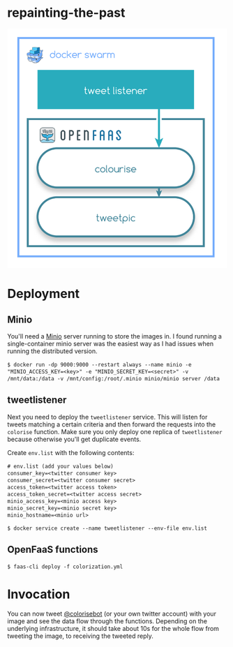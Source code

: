 # repainting-the-past

![](https://github.com/alexellis/repaint-the-past/raw/master/colorisation-architecture.png)

# Deployment

## Minio

You'll need a [Minio](https://minio.io) server running to store the images in.
I found running a single-container minio server was the easiest way as I had issues when running the distributed version.

```
$ docker run -dp 9000:9000 --restart always --name minio -e "MINIO_ACCESS_KEY=<key>" -e "MINIO_SECRET_KEY=<secret>" -v /mnt/data:/data -v /mnt/config:/root/.minio minio/minio server /data
```


## tweetlistener

Next you need to deploy the `tweetlistener` service. This will listen for tweets matching a certain criteria and then forward the requests into the `colorise` function. Make sure you only deploy one replica of `tweetlistener` because otherwise you'll get duplicate events.

Create `env.list` with the following contents:

```
# env.list (add your values below)
consumer_key=<twitter consumer key>
consumer_secret=<twitter consumer secret>
access_token=<twitter access token>
access_token_secret=<twitter access secret>
minio_access_key=<minio access key>
minio_secret_key=<minio secret key>
minio_hostname=<minio url>
```

```
$ docker service create --name tweetlistener --env-file env.list
```

## OpenFaaS functions

```
$ faas-cli deploy -f colorization.yml
```

# Invocation
You can now tweet [@colorisebot](https://twitter.com/colorisebot) (or your own twitter account) with your image and see the data flow through the functions. Depending on the underlying infrastructure, it should take about 10s for the whole flow from tweeting the image, to receiving the tweeted reply.

